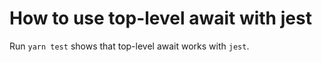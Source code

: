 # How to use top-level await with jest

Run `yarn test` shows that top-level await works with `jest`.
